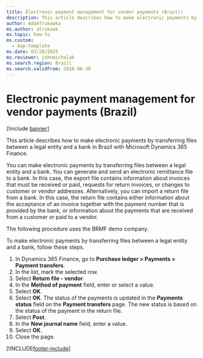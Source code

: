 ```yaml
---
title: Electronic payment management for vendor payments (Brazil)
description: This article describes how to make electronic payments by transferring files between a legal entity and a bank in Brazil with Microsoft Dynamics 365 Finance.
author: AdamTrukawka
ms.author: atrukawk
ms.topic: how-to
ms.custom: 
  - bap-template
ms.date: 03/20/2025
ms.reviewer: johnmichalak
ms.search.region: Brazil
ms.search.validFrom: 2016-06-30
---
```


# Electronic payment management for vendor payments (Brazil)

[!include [banner](../../includes/banner.md)]

This article describes how to make electronic payments by transferring files between a legal entity and a bank in Brazil with Microsoft Dynamics 365 Finance.

You can make electronic payments by transferring files between a legal entity and a bank. You can generate and send an electronic remittance file to a bank. In this case, the export file contains information about invoices that must be received or paid, requests for return invoices, or changes to customer or vendor addresses. Alternatively, you can import a return file from a bank. In this case, the return file contains either information about the acceptance of an invoice together with the payment number that is provided by the bank, or information about the payments that are received from a customer or paid to a vendor. 

The following procedure uses the BRMF demo company.

To make electronic payments by transferring files between a legal entity and a bank, follow these steps.

1. In Dynamics 365 Finance, go to **Purchase ledger \> Payments \> Payment transfers**.
1. In the list, mark the selected row.
1. Select **Return file - vendor**.
1. In the **Method of payment** field, enter or select a value.
1. Select **OK**.
1. Select **OK**. The status of the payments is updated in the **Payments status** field on the **Payment transfers** page. The new status is based on the status of the payment in the return file.  
1. Select **Post**.
1. In the **New journal name** field, enter a value.
1. Select **OK**.
1. Close the page.



[!INCLUDE[footer-include](../../../includes/footer-banner.md)]
